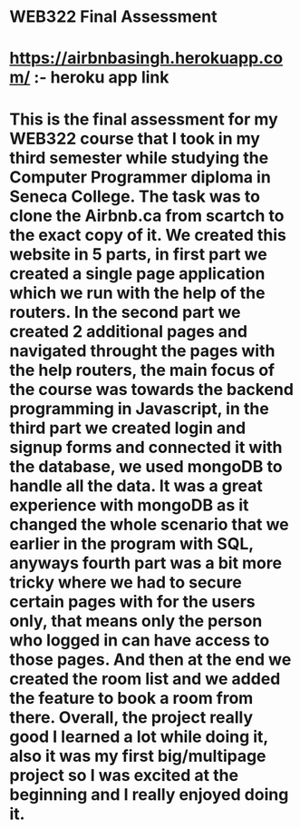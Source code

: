 # WEB322 Final Assessment
# https://airbnbasingh.herokuapp.com/ :- heroku app link

# This is the final assessment for my WEB322 course that I took in my third semester while studying the Computer Programmer diploma in Seneca College. The task was to clone the Airbnb.ca from scartch to the exact copy of it. We created this website in 5 parts, in first part we created a single page application which we run with the help of the routers. In the second part we created 2 additional pages and navigated throught the pages with the help routers, the main focus of the course was towards the backend programming in Javascript, in the third part we created login and signup forms and connected it with the database, we used mongoDB to handle all the data. It was a great experience with mongoDB as it changed the whole  scenario that we earlier in the program with SQL, anyways fourth part was a bit more tricky where we had to secure certain pages with for the users only, that means only the person who logged in can have access to those pages. And then at the end we created the room list and we added the feature to book a room from there. Overall, the project really good I learned a lot while doing it, also it was my first big/multipage project so I was excited at the beginning and I really enjoyed doing it. 



